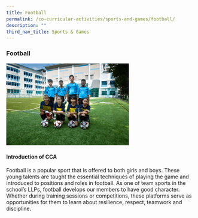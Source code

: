 ```yaml
---
title: Football
permalink: /co-curricular-activities/sports-and-games/football/
description: ""
third_nav_title: Sports & Games
---
```

### **Football**
<img src="/images/sports2.jpg" style="width:65%">

#### **Introduction of CCA**
Football is a popular sport that is offered to both girls and boys. These young talents are taught the essential techniques of playing the game and introduced to positions and roles in football. As one of team sports in the school’s LLPs, football develops our members to have good character. Whether during training sessions or competitions, these platforms serve as opportunities for them to learn about resilience, respect, teamwork and discipline. 